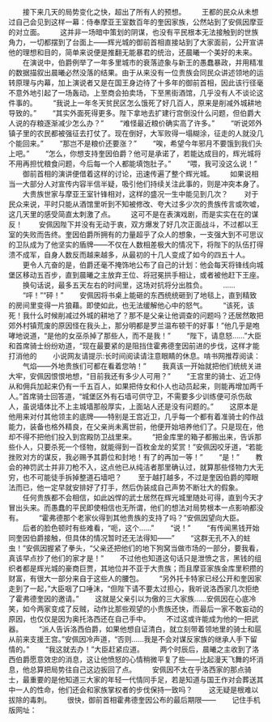 　　接下来几天的局势变化之快，超出了所有人的预想。
　　王都的民众从未想过自己会见到这样一幕：侍奉摩亚王室数百年的奎因家族，公然站到了安佩因摩亚的对立面。
　　这并非一场暗中策划的阴谋，也没有平民根本无法接触到的世族角力，一切都摆到了台面上——辉光城的御前首相直接站到了大家面前，公开宣讲他的理想和目的，简单来说便是推翻无能暴君的统治，还晨曦一个美好的未来。
　　在演说中，伯爵例举了一年多里城市的衰落迹象与新王的愚蠢暴政，并用精准的数据描叙出晨曦必然没落的结果。由于从来没有一位贵族会同民众讲述领地的运转原理与内幕，加上演说者又是在国王身边待了十多年的御前首相，因此该行径毫不意外地引起了一场轰动。上至商会拍卖场，下至黑街酒馆，几乎没有人不谈论这件事的。
　　“我说上一年冬天贫民区怎么饿死了好几百人，原来是削减外城耕地导致的。”
　　“其实外面死得更多。陛下拿地去扩建行宫倒没什么问题，但伯爵大人说的存粮逐渐减少怎么办？”
　　“难怪最近粮价确实高了许多。”
　　“听说郊外镇子里的农民都被强征去打仗了。现在倒好，大军败得一塌糊涂，征走的人就没几个能回来。”
　　“那岂不是粮价还要涨？”
　　“唉，希望今年邪月不要饿到我们头上吧。”
　　“怎么，你想支持奎因伯爵？他可是承诺了，若能达成目的，辉光城将不用再担忧粮食问题，今后每一个人都能填饱肚子。”
　　“喂，我可没这么说！”
　　御前首相的演讲便借着这样的讨论，迅速传遍了整个辉光城。
　　如果说相当一大部分人对宣传内容半信半疑，吸引他们持续关注此事的，则是冲突本身了。
　　大贵族世家与摩亚王室针锋相对，这样的盛况一生中能见到几次？
　　对于民众来说，平时只能从酒馆里听到不知被修改、夸大过多少次的贵族传言或吹嘘，这几天里的感受简直太刺激了点。
　　这可不是在表演戏剧，而是实实在在的谋反！
　　安佩因陛下并没有无动于衷，双方爆发了好几次正面战斗，不过都以王室的失败而告终。奎因伯爵所拥有的力量超乎了众人的想象，一支强大到不可思议的卫队成为了他坚实的盾牌——不仅在人数相差极大的情况下，将陛下的队伍打得溃不成军，自身人数反而越来越多，从最初的十几人变成了如今的四五十人。
　　更令人亢奋的是，伯爵还毫不掩饰地公布了自己的计划：他会每天将锋线向城堡区移动五百步，直到晨曦之主放弃王位、将冠冕拱手相让，或者被他赶下王座。
　　换句话说，最多五天左右的时间里，这场对抗将分出胜负。
　　……
　　“呯！”“砰！”
　　安佩因将书桌上能砸的东西统统砸到了地毯上，直到精致的房间里变得一片狼藉。即使如此，也无法缓解他心中的怒气。
　　“该死，该死！我什么时候削减过外城的耕地了？那不是父亲让他调查的问题吗？还居然敢把郊外村镇荒废的原因怪在我头上，那分明都是罗兰温布顿干的好事！”他几乎是咆哮地说道，“是他的女巫杀掉了那些人，而不是我！”
　　“陛下，请息怒……”大臣和首席骑士纷纷劝道，“现在最要紧的是阻挡住霍弗德奎因前进的步伐，这样才能打消他的
　　小说网友请提示:长时间阅读请注意眼睛的休息。啃书网推荐阅读：
　　气焰——外地贵族们可都在看着您呐！”
　　我真该一开始就把他们统统关进大牢，安佩因恨恨地想，“目前我还有多少人可用？”
　　“王宫里的骑士、近卫侍从和佣兵加起来仍有一千五百人，如果把侍女和仆人也动员起来，则能再增加两千人。”首席骑士回答道，“城堡区外有石墙可供守卫，不需要多少训练便可杀伤敌人，虽说墙体比不上主城墙那般厚实，上面站人还是没有问题的。”
　　这原本是他用来对付其他领主的底牌——特别是王宫近卫，几乎每一个都有着准骑士的作战能力，装备也格外精良，在父亲尚未离世前，他便开始培养他们了。只是现在，他却不得不把他们投入到宫殿防卫战里来。
　　“把金库里的箱子都搬出来，告诉那些仆人，只要杀死一个怪物，就能得到一百枚金龙的奖赏！”安佩因咬牙道，“若能挫败对方的谋反，我必赐予其爵位和封地！有了的再加一等！”
　　“是！”
　　教会的神罚武士并非刀枪不入，这点他已从纯洁者那里确认过，就算那些怪物力大无穷，也不可能徒手拆掉整道石墙吧？
　　至于越打越多，不过是奎因伯爵的障眼法而已，他一定早就安排好了打手，然后伪装成自己声势不断壮大的假象。
　　任何贵族都不会相信，如此凶悍的武士居然在辉光城里随处可得，直到今天才冒出头来。而愚蠢的平民即使相信也无所谓，他们的想法对局势根本一点影响都没有。
　　“霍弗德那个老家伙得到其他贵族的支持了吗？”安佩因望向大臣。
　　后者的脸色顿时有些难看，“呃，这个……”
　　“说！”
　　“有传闻黑钱开始同奎因伯爵接触，但具体的情况暂时还无法得知——”
　　“这群无孔不入的蛀虫！”安佩因握紧了拳头，“父亲还把他们的地下狗窝当做市场的一部分，要我看，真该早点抄了他们的家才是！”
　　不过他也知道这句话只是泄愤之言，黑钱的组织者都是辉光城的豪商巨贾，其地位并不亚于大贵族；而且摩亚家族金库里积攒的财富，有很大一部分来自于这些人的腰包。
　　“另外托卡特家已经公开和奎因家走到了一起，”大臣咽了口唾沫，“但陛下请不要太过担心，我听说洛西家几次拒绝了霍弗德奎因的邀请。”
　　这就是父亲引以为傲的三大家族……安佩因在心底冷笑，如今两家变成了反贼，动作比那些观望的小贵族还快，而最后一家不敢妄动的原因，也仅仅是因为奥托洛西还在自己手中。
　　不过这或许能成为他的一把武器。
　　“派人告诉洛西伯爵，如果他想自证清白，就立刻带着领地里的骑士和扈从前来支援王宫。”安佩因冷声道，“否则……我是不会对谋反家族的继承人手下留情的。”
　　“我这就去办！”大臣赶紧应道。
　　两个时辰后，晨曦之主收到了洛西伯爵愿意效忠的消息，这让他愤怒的心情稍微平复了些——比起漫天飞舞的坏消息，他总算把局势往自己这边扳回了点。
　　安佩因不太在乎洛西家的那点骑士，最重要的是他知道三大家的年轻一代情同手足，若是知道与国王作对会葬送其中一人的性命，他们还会和家族掌权者的步伐保持一致吗？
　　这无疑是根难以拔除的毒刺。
　　很快，御前首相霍弗德奎因公布的最后期限——
　　记住手机版网址：